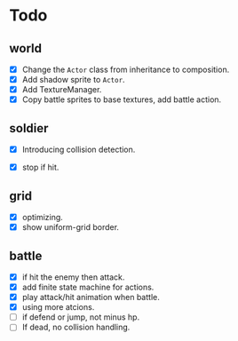 # Todo

## world
- [x] Change the `Actor` class from inheritance to composition.
- [x] Add shadow sprite to `Actor`.
- [x] Add TextureManager.
- [x] Copy battle sprites to base textures, add battle action.

## soldier
- [x] Introducing collision detection.
- [x] stop if hit.


## grid
- [x] optimizing.
- [x] show uniform-grid border.

## battle
- [x] if hit the enemy then attack.
- [x] add finite state machine for actions.
- [x] play attack/hit animation when battle.
- [x] using more atcions.
- [ ] if defend or jump, not minus hp.
- [ ] If dead, no collision handling.
